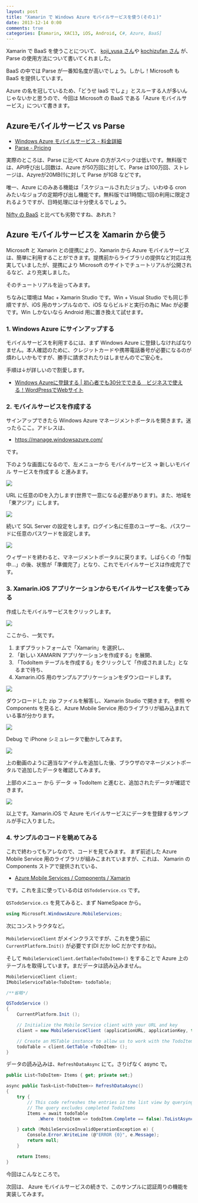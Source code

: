 ```yaml
---
layout: post
title: "Xamarin で Windows Azure モバイルサービスを使う(その１)"
date: 2013-12-14 0:00
comments: true
categories: [Xamarin, XAC13, iOS, Android, C#, Azure, BaaS]
---
```

Xamarin で BaaS を使うことについて、 [koji_yusa さん](http://qiita.com/koji_yusa/items/a6878bef10577ee744b5)や [kochizufan さん](http://qiita.com/kochizufan/items/c91b3a59a56d8fc54bb7) が、Parse の使用方法について書いてくれました。
<!--more-->
BaaS の中では Parse が一番知名度が高いでしょう。しかし！Microsoft も BaaS を提供しています。

Azure の名を冠しているため、「どうせ IaaS でしょ」とスルーする人が多いんじゃないかと思うので、今回は Microsoft の BaaS である「Azure モバイルサービス」について書きます。

## Azureモバイルサービス vs Parse

* [Windows Azure モバイルサービス - 料金詳細](http://www.windowsazure.com/ja-jp/pricing/details/mobile-services/)
* [Parse - Pricing](https://parse.com/plans)

実際のところは、Parse に比べて Azure の方がスペックは低いです。無料版では、API呼び出し回数は、Azure が50万回に対して、Parse は100万回、ストレージは、Azyreが20MB(!)に対して Parse が1GB などです。

唯一、Azure にのみある機能は「スケジュールされたジョブ」、いわゆる cron みたいなジョブの定期呼び出し機能です。無料版では1時間に1回の利用に限定されるようですが、日時処理には十分使えるでしょう。

[Nifty の BaaS](http://mb.cloud.nifty.com/price.htm) と比べても劣勢ですね、あれれ？

## Azure モバイルサービスを Xamarin から使う

Microsoft と Xamarin との提携により、Xamarin から Azure モバイルサービスは、簡単に利用することができます。提携前からライブラリの提供など対応は充実していましたが、提携により Microsoft のサイトでチュートリアルが公開されるなど、より充実しました。

そのチュートリアルを辿ってみます。

ちなみに環境は Mac + Xamarin Studio です。Win + Visual Studio でも同じ手順ですが、iOS 用のサンプルなので、iOS ならビルドと実行の為に Mac が必要です。Win しかないなら Android 用に置き換えて試せます。

### 1. Windows Azure にサインアップする

モバイルサービスを利用するには、まず Windows Azure に登録しなければなりません。本人確認のために、クレジットカードや携帯電話番号が必要になるのが煩わしいかもですが、勝手に請求されたりはしませんのでご安心を。

手順は↓が詳しいので割愛します。

* [Windows Azureに登録する | 初心者でも30分でできる　ビジネスで使える！WordPressでWebサイト](http://wordpress-web.azurewebsites.net/guide)

### 2. モバイルサービスを作成する

サインアップできたら Windows Azure マネージメントポータルを開きます。迷ったらここ。アドレスは、

* https://manage.windowsazure.com/

です。

下のような画面になるので、左メニューから モバイルサービス → 新しいモバイル サービスを作成する と進みます。

![](https://dl.dropboxusercontent.com/u/264530/qiita/using_azure_mobile_service_by_xamarin_1_01.png)

URL に任意のIDを入力します(世界で一意になる必要があります)。また、地域を「東アジア」にします。

![](https://dl.dropboxusercontent.com/u/264530/qiita/using_azure_mobile_service_by_xamarin_1_02.png)

続いて SQL Server の設定をします。ログイン名に任意のユーザー名、パスワードに任意のパスワードを設定します。

![](https://dl.dropboxusercontent.com/u/264530/qiita/using_azure_mobile_service_by_xamarin_1_03.png)

ウィザードを終わると、マネージメントポータルに戻ります。しばらくの「作製中…」の後、状態が「準備完了」となり、これでモバイルサービスは作成完了です。

### 3. Xamarin.iOS アプリケーションからモバイルサービスを使ってみる

作成したモバイルサービスをクリックします。

![](https://dl.dropboxusercontent.com/u/264530/qiita/using_azure_mobile_service_by_xamarin_1_04.png)

ここから、一気です。

1. まずプラットフォームで「Xamarin」を選択し、
2. 「新しい XAMARIN アプリケーションを作成する」を展開、
3. 「TodoItem テーブルを作成する」をクリックして「作成されました」となるまで待ち、
4. Xamarin.iOS 用のサンプルアプリケーションをダウンロードします。

![](https://dl.dropboxusercontent.com/u/264530/qiita/using_azure_mobile_service_by_xamarin_1_05.png)

ダウンロードした zip ファイルを解答し、Xamarin Studio で開きます。
参照 や Components を見ると、Azure Mobile Service 用のライブラリが組み込まれている事が分かります。

![](https://dl.dropboxusercontent.com/u/264530/qiita/using_azure_mobile_service_by_xamarin_1_06.png)

Debug で iPhone シミュレータで動かしてみます。

![](https://dl.dropboxusercontent.com/u/264530/qiita/using_azure_mobile_service_by_xamarin_1_07.gif)

上の動画のように適当なアイテムを追加した後、ブラウザのマネージメントポータルで追加したデータを確認してみます。

上部のメニュー から データ → TodoItem と進むと、追加されたデータが確認できます。

![](https://dl.dropboxusercontent.com/u/264530/qiita/using_azure_mobile_service_by_xamarin_1_08.gif)

以上です。Xamarin.iOS で Azure モバイルサービスにデータを登録するサンプルが手に入りました。

### 4. サンプルのコードを眺めてみる

これで終わってもアレなので、コードを見てみます。
まず前述した Azure Mobile Service 用のライブラリが組みこまれていますが、これは、 Xamarin の Components ストアで提供されている、

* [Azure Mobile Services / Components / Xamarin](http://components.xamarin.com/view/azure-mobile-services)

です。これを主に使っているのは ``QSTodoService.cs`` です。

``QSTodoService.cs`` を見てみると、まず NameSpace から。

```csharp
using Microsoft.WindowsAzure.MobileServices;
```

次にコンストラクタなど。

``MobileServiceClient`` がメインクラスですが、これを使う前に ``CurrentPlatform.Init()`` が必要です(DI だか IoC だかですかね)。

そして ``MobileServiceClient.GetTable<ToDoItem>()`` をすることで Azure 上のテーブルを取得しています。まだデータは読み込みません。

```csharp
MobileServiceClient client;
IMobileServiceTable<ToDoItem> todoTable;

/**省略*/

QSTodoService ()
{
	CurrentPlatform.Init ();

	// Initialize the Mobile Service client with your URL and key
	client = new MobileServiceClient (applicationURL, applicationKey, this);

	// Create an MSTable instance to allow us to work with the TodoItem table
	todoTable = client.GetTable <ToDoItem> ();
}
```

データの読み込みは、``RefreshDataAsync`` にて。さりげなく async で。


```csharp
public List<ToDoItem> Items { get; private set;}

async public Task<List<ToDoItem>> RefreshDataAsync()
{
	try {
		// This code refreshes the entries in the list view by querying the TodoItems table.
		// The query excludes completed TodoItems
		Items = await todoTable
			.Where (todoItem => todoItem.Complete == false).ToListAsync ();

	} catch (MobileServiceInvalidOperationException e) {
		Console.Error.WriteLine (@"ERROR {0}", e.Message);
		return null;
	}

	return Items;
}
```

今回はこんなところで。

次回は、 Azure モバイルサービスの続きで、このサンプルに認証周りの機能を実装してみます。